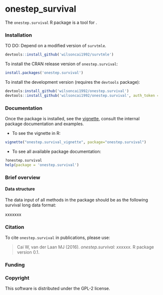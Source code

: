 # onestep_survival

<!-- [![CRAN_Status_Badge](http://www.r-pkg.org/badges/version/onestep.survival)](http://cran.rstudio.com/web/packages/onestep.survival/index.html) -->
<!-- [![](http://cranlogs.r-pkg.org/badges/onestep.survival)](http://cran.rstudio.com/web/packages/onestep.survival/index.html) [![](http://cranlogs.r-pkg.org/badges/grand-total/onestep.survival)](http://cran.rstudio.com/web/packages/onestep.survival/index.html) -->
<!-- [![Travis-CI Build Status](https://travis-ci.org/wilsoncai1992/onestep.survival.svg?branch=master)](https://travis-ci.org/wilsoncai1992/onestep.survival) -->

The `onestep.survival` R package is a tool for .

### Installation

TO DO: Depend on a modified version of `survtmle`.
```R
devtools::install_github('wilsoncai1992/survtmle')
```

To install the CRAN release version of `onestep.survival`: 

```R
install.packages('onestep.survival')
```

To install the development version (requires the `devtools` package):

```R
devtools:install_github('wilsoncai1992/onestep.survival')
devtools::install_github('wilsoncai1992/onestep.survival', auth_token = 'e2d834a61a0ce4b15f09348e773cf6199d03c842', build_vignettes = FALSE)
```

### Documentation

Once the package is installed, see the [vignette](https://cran.r-project.org/web/packages/onestep.survival/vignettes/onestep.survival_vignette.pdf), consult the internal package documentation and examples. 

* To see the vignette in R:

```R
vignette("onestep.survival_vignette", package="onestep.survival")
```

* To see all available package documentation:

```R
?onestep.survival
help(package = 'onestep.survival')
```

### Brief overview

#### Data structure

The data input of all methods in the package should be as the following survival long data format:

xxxxxxx

### Citation
To cite `onestep.survival` in publications, please use:
> Cai W, van der Laan MJ (2016). *onestep.survival: xxxxxx.* R package version 0.1.

### Funding

### Copyright
This software is distributed under the GPL-2 license.